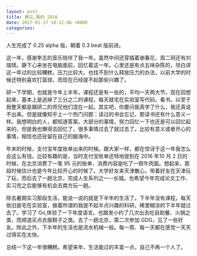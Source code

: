 ```yaml
---
layout: post
title: 再见,我的 2016
date: 2017-01-17 18:12:46 +0800
categories: 
---
```


人生完成了 0.25 alpha 版，朝着 0.3 beat 版前进。

这一年，感谢李志的音乐陪伴了我一年。虽然中间还穿插着谢春花、周二珂还有刘瑞琦。静下心来坐在电脑面前，回忆着这一年。心里还是有点五味杂陈的，坦白讲这一年过的比较糟糕，压力比较大。也找不到什么释放压力的办法，以前大学的时候还特别喜欢打篮球，而现在已经提不起那些兴趣了。

研一下学期，也就是今年上半年。课程还是有一些的，平均一天两大节，现在回想起来，基本上是逃掉了三分之二的课程，每天就宅在实验室写代码，看书。以至于我整天都是跟研二的师兄他们混在一起。其实吧，你要问我真学了什么，我还真说不出来。但是就像知乎上一个热门问题：读过的书会忘记，那读书还有什么意义一样。我想明白的人，都知道答案。大部分的事情，努力回忆一下也还是可以回忆起来的，但是我也懒得去回忆了，很多事情过去了就过去了。比较有意义或者开心的事情，相信也还驻留在自己的脑海中。

年末的时候，支付宝年度账单出来的时候。跟大家一样，都在惊讶于这一年我怎么会这么有钱。比较有趣的是，当时支付宝账单还特地提到在 2016 年10 月 2 日的时候，在北京消费了一笔 95 元的账单，消费内容是吃了一顿牛肉面。想起来，那段时候估计也是今年比较开心的时候了。大学好友来天津散心，带着好友在天津玩了玩，而后去了一趟北京，完成人生系列之一--长城。也希望今年完成论文工作、实习完之后能够有机会去南方玩一趟。

除去暑期实习那段生活，能说一说的就是下半年的生活了。下半年没有课程，每天依旧是宅在实验室，做着所谓的我提不起半点兴趣的科研。稀里糊涂的下半年就过去了。学习了 Go,体验了一下年度语言。也跟发小约了几次出去吃自助餐、火锅之类，而顺道买点衣服鞋子之类。去了一趟北京，第二次参加 GDG，见了一些好友。除此之外，下半年的生活也是流水机械一般。每一周、每一天都在感觉一天天过得实在太快。

总结一下这一年很糟糕。希望来年，生活能过的丰富一点，自己不再一个人了。

​                                                                                                           







